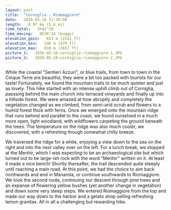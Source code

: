 ```yaml
---
layout: post
title:  "Corniglia - Riomaggiore"
date:   2016-05-16 11:30:00
length:   8.97 km (5.6 mi)
time_total:   3h42'19
time_moving:   0h30'34 (buggy)
elevation_gain:   653 m (2141 ft)
elevation_min:   146 m (479 ft)
elevation_max:   810 m (2657 ft)
picture_1:   2016-05-16-corniglia-riomaggiore-1.JPG
picture_2:   2016-05-16-corniglia-riomaggiore-2.JPG
---
```

While the coastal "Sentieri Azzuri", or blue trails, from town to town in the Cinque Terre are beautiful, they were a bit too packed with tourists for our taste! Fortunately, we found the mountain trails to be much quieter and just as lovely. This hike started with an intense uphill climb out of Corniglia, passsing behind the main church into terraced vineyards and finally up into a hillside forest. We were amazed at how abruptly and completely the vegetation changed as we climbed, from semi-arid scrub and flowers to a humid forest thick with ferns. Once we emerged onto the mountain ridge that runs behind and parallel to the coast, we found ourselved in a much more open, light woodland, with wildflowers carpeting the ground beneath the trees. The temperature on the ridge was also much cooler, we discovered, with a refreshing though somewhat chilly breeze.

We traversed the ridge for a while, enjoying a view down to the sea on the right and into the next valley over on the left. For a lunch break, we stopped at the Menhir, which I was expecting to be an archaeological site but which turned out to be large-ish rock with the word "Menhir" written on it. At least it made a nice bench! Shortly thereafter, the trail descended quite steeply until reaching a main road. At this point, we had the choice to aim back northwards and end in Manarola, or continue southwards to Riomaggiore. We took the second route, continuing our descent through pine trees and an expanse of flowering yellow bushes (yet another change in vegetation) and down some very steep steps. We entered Riomaggiore from the top and made our way down to the harbor and a gelato shop selling refreshing lemon granitas.  All in all a challenging but rewarding hike.

